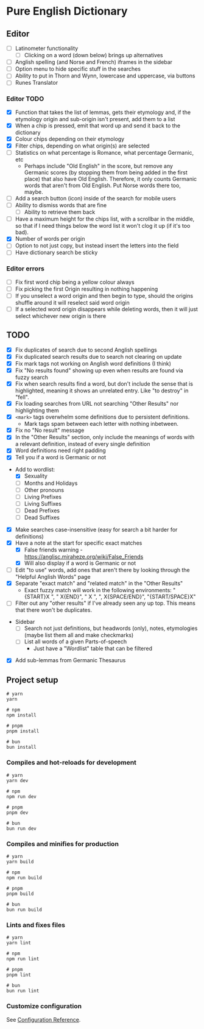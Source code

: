 # Pure English Dictionary

## Editor

- [ ] Latinometer functionality
    - [ ] Clicking on a word (down below) brings up alternatives
- [ ] Anglish spelling (and Norse and French) iframes in the sidebar
- [ ] Option menu to hide specific stuff in the searches
- [ ] Ability to put in Thorn and Wynn, lowercase and uppercase, via buttons
- [ ] Runes Translator

### Editor TODO

- [x] Function that takes the list of lemmas, gets their etymology and, if the
  etymology origin and sub-origin isn't present, add them to a list
- [x] When a chip is pressed, emit that word up and send it back to the
  dictionary
- [x] Colour chips depending on their etymology
- [x] Filter chips, depending on what origin(s) are selected
- [ ] Statistics on what percentage is Romance, what percentage Germanic, etc
    * Perhaps include "Old English" in the score, but remove any Germanic
      scores (by stopping them from being added in the first place) that also
      have Old English. Therefore, it only counts Germanic words that aren't
      from Old English. Put Norse words there too, maybe.
- [ ] Add a search button (icon) inside of the search for mobile users
- [ ] Ability to dismiss words that are fine
    - [ ] Ability to retrieve them back
- [ ] Have a maximum height for the chips list, with a scrollbar in the middle,
  so that if I need things below the word list it won't clog it up (if it's too
  bad).
- [x] Number of words per origin
- [ ] Option to not just copy, but instead insert the letters into the field
- [ ] Have dictionary search be sticky

### Editor errors

- [ ] Fix first word chip being a yellow colour always
- [ ] Fix picking the first Origin resulting in nothing happening
- [ ] If you unselect a word origin and then begin to type, should the origins
  shuffle around it will reselect said word origin
- [ ] If a selected word origin disappears while deleting words, then it will
  just select whichever new origin is there

## TODO

- [x] Fix duplicates of search due to second Anglish spellings
- [x] Fix duplicated search results due to search not clearing on update
- [x] Fix mark tags not working on Anglish word definitions (I think)
- [x] Fix "No results found" showing up even when results are found via fuzzy
  search
- [x] Fix when search results find a word, but don't include the sense that is
  highlighted, meaning it shows an unrelated entry. Like "to destroy" in
  "fell".
- [x] Fix loading searches from URL not searching "Other Results" nor
  highlighting them
- [x] `<mark>` tags overwhelm some definitions due to persistent definitions.
    * Mark tags spam between each letter with nothing inbetween.
- [x] Fix no "No result" message
- [x] In the "Other Results" section, only include the meanings of words with a
  relevant definition, instead of every single definition
- [x] Word definitions need right padding
- [x] Tell you if a word is Germanic or not
* Add to wordlist:
    - [x] Sexuality
    - [ ] Months and Holidays
    - [ ] Other pronouns
    - [ ] Living Prefixes
    - [ ] Living Suffixes
    - [ ] Dead Prefixes
    - [ ] Dead Suffixes
- [x] Make searches case-insensitive (easy for search a bit harder for
  definitions)
- [x] Have a note at the start for specific exact matches
    - [x] False friends warning -
      https://anglisc.miraheze.org/wiki/False_Friends
    - [x] Will also display if a word is Germanic or not
- [ ] Edit "to use" words, add ones that aren't there by looking through the
  "Helpful Anglish Words" page
- [x] Separate "exact match" and "related match" in the "Other Results"
    * Exact fuzzy match will work in the following environments: "{START}X ", "
      X{END}", " X ", ", X{SPACE/END}", "{START/SPACE}X"
- [ ] Filter out any "other results" if I've already seen any up top. This
  means that there won't be duplicates.
* Sidebar
    - [ ] Search not just definitions, but headwords (only), notes, etymologies
  (maybe list them all and make checkmarks)
    - [ ] List all words of a given Parts-of-speech
        * Just have a "Wordlist" table that can be filtered
- [x] Add sub-lemmas from Germanic Thesaurus

## Project setup

```
# yarn
yarn

# npm
npm install

# pnpm
pnpm install

# bun 
bun install
```

### Compiles and hot-reloads for development

```
# yarn
yarn dev

# npm
npm run dev

# pnpm
pnpm dev

# bun 
bun run dev
```

### Compiles and minifies for production

```
# yarn
yarn build

# npm
npm run build

# pnpm
pnpm build

# bun 
bun run build
```

### Lints and fixes files

```
# yarn
yarn lint

# npm
npm run lint

# pnpm
pnpm lint

# bun 
bun run lint
```

### Customize configuration

See [Configuration Reference](https://vitejs.dev/config/).

